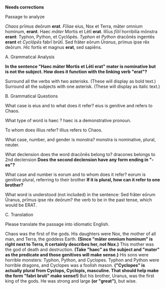 **Needs corrections**



Passage to analyze

*Chaos* prīmus deōrum **erat**.
*Fīliae* eius, Nox et Terra, māter omnium hominum, **erant**.
Haec *māter* Mortis et Lētī **erat**.
Illīus *fīliī* horribilia mōnstra **erant**: Typhon, Python, et Cyclōpēs.
*Typhon* et *Python* dracōnēs ingentēs **erant** et *Cyclōpēs* fabrī brūtī.
Sed frāter eōrum *Ūranus*, prīmus ipse rēx deōrum.
*Hic* fortis et magnus **erat**, sed sapiēns.

A. Grammatical Analysis

**In the sentence "Haec māter Mortis et Lētī erat" mater is nominative but is not the subject.  How does it function with the linking verb "erat"?**


Surround all the verbs with two asterisks. (These will display as bold text.) Surround all the subjects with one asterisk. (These will display as italic text.)

B. Grammatical Questions

What case is eius and to what does it refer? eius is genitive and refers to Chaos.

What type of word is haec ? haec is a demonstrative pronoun.

To whom does illius refer? illius refers to Chaos.

What case, number, and gender is monstra? monstra is nominative, plural, neuter.

What declension does the word dracōnēs belong to? dracones belongs to 2nd declension  **Does the second declension have any form ending in "-es"?**

What case and number is eorum and to whom does it refer? eorum is genitive plural, referring to their brother **If it is plural, how can it refer to one brother?**

What word is understood (not included) in the sentence: Sed frāter eōrum Ūranus, prīmus ipse rēx deōrum? the verb to be in the past tense, which would be ERAT.

C. Translation

Please translate the passage into idiomatic English.

Chaos was the first of the gods. His daughters were Nox, the mother of all man, and Terra, the goddess Earth. **(Since "māter omnium hominum" is right next to Terra, it certainly describes her, not Nox.)** This mother  was the god of death and destruction. **(Take "haec" as the subject and "mater" as the predicate and those genitives will make sense.)** His sons were horrible monsters: Typhon, Python, and Cyclopes. Typhon and Python were horrible dragons, and Cyclopes was a foolish mason. **("Cyclopes" is actually plural from Cyclops, Cyclopis, masculine.  That should help make the form "fabri bruti" make sense!)** But his brother, Uranus, was the first king of the gods. He was strong and large **(or "great")**, but wise.
